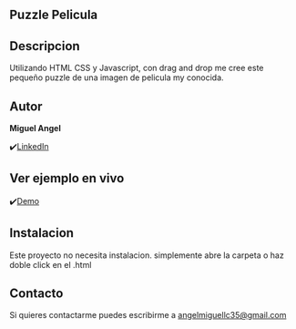 ## Puzzle Pelicula

## Descripcion

Utilizando HTML CSS y Javascript, con drag and drop me cree este pequeño puzzle de una imagen de pelicula my conocida.

## Autor 
**Miguel Angel**

✔️[LinkedIn](https://www.linkedin.com/in/miguelledesmac)


## Ver ejemplo en vivo
✔️[Demo](https://miguelledesmac.github.io/Puzzle-Pelicula/)

## Instalacion
Este proyecto no necesita instalacion. simplemente abre la carpeta o haz doble click en el .html

## Contacto
Si quieres contactarme puedes escribirme a angelmiguellc35@gmail.com
